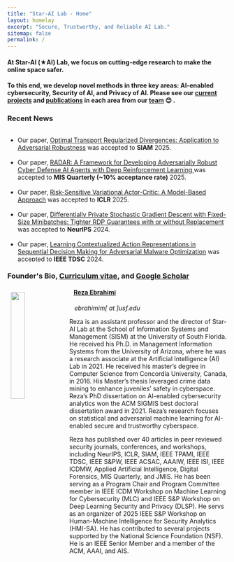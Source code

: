 ```yaml
---
title: "Star-AI Lab - Home"
layout: homelay
excerpt: "Secure, Trustworthy, and Reliable AI Lab."
sitemap: false
permalink: /
---
```


#### At Star-AI (&#9733;AI) Lab, we focus on cutting-edge research to make the online space safer.

#### To this end, we develop novel methods in three key areas: AI-enabled cybersecurity, Security of AI, and Privacy of AI. Please see our [current projects](https://star-ailab.github.io/research/) and [publications](https://star-ailab.github.io/publications/) in each area from our [team](https://star-ailab.github.io/team/) 😊 .

### Recent News

<div markdown="0" class="wrapper" style="border-bottom: 1px solid $black <!--$grey-color-->; border:4px; height:300px; overflow:auto;">
	<ul class="awards" style="margin-bottom: -5px">
		<li>Our paper, <a href="https://arxiv.org/abs/2309.03791"> Optimal Transport Regularized Divergences: Application to Adversarial Robustness</a> was accepted to <b>SIAM</b> 2025. </li>
		<br>
		<li>Our paper, <a href="https://doi.org/10.25300/MISQ/2024/17339"> RADAR: A Framework for Developing Adversarially Robust Cyber Defense AI Agents with Deep Reinforcement Learning </a> was accepted to <b>MIS Quarterly (~10% acceptance rate)</b> 2025. </li>
		<br>
		<li>Our paper, <a href="https://openreview.net/forum?id=irrtPRFksw"> Risk-Sensitive Variational Actor-Critic: A Model-Based Approach</a> was accepted to <b>ICLR</b> 2025. </li>
		<br>
		<li>Our paper, <a href="https://arxiv.org/pdf/2408.10456"> Differentially Private Stochastic Gradient Descent with Fixed-Size Minibatches: Tighter RDP Guarantees with or without Replacement</a> was accepted to <b>NeurIPS</b> 2024. </li>
		<br>
		<li>Our paper, <a href="https://www.researchgate.net/publication/384676652_Learning_Contextualized_Action_Representations_in_Sequential_Decision_Making_for_Adversarial_Malware_Optimization"> Learning Contextualized Action Representations in Sequential Decision Making for Adversarial Malware Optimization</a> was accepted to <b>IEEE TDSC</b> 2024. </li>
		<br>
		<li>Our paper, <a href="https://arxiv.org/pdf/2304.03841"> Efficient Secure Aggregation for Privacy-Preserving Federated Machine Learning</a> was accepted to <b>ACSAC</b> 2024. </li>
		<br>
		<li>Reza serves as a <b>PC member</b> in <a href ="https://dls2023.ieee-security.org/"> IEEE S&P Workshop on Deep Learning Security and Privacy 2023 </a>.</li>
		<br>
		<li>Reza helps organize <b>IEEE ICDM Workshop</b> on <a href="https://ml4cyber.github.io/23/"> Machine Learning for Cybersecurity (MLC) 2023 </a>. </li>
		<br>
		<li>Our paper, <a href="https://ieeexplore.ieee.org/document/9744510"> Heterogeneous Domain Adaptation with Deep Adversarial Representation Learning: Experiments on E-Commerce and Cybersecurity</a> was accepted to <b>IEEE TPAMI</b> 2022.</li>
		<br>
		<li>Our paper, <a href="https://dl.acm.org/doi/full/10.1145/3505226"> Counteracting Dark Web Text-Based CAPTCHA with Generative Adversarial Learning for Proactive Cyber Threat Intelligence</a> was accepted to <b>ACM TMIS</b> 2022.</li>
		<br>
		<li>Our paper, Single-Shot Black-Box Adversarial Attacks Against Malware Detectors: A Causal Language Model Approach was accepted to <b>IEEE ISI</b> 2021.</li>
		<br>
		<li>Our paper on <a href="https://arxiv.org/abs/2111.09415"> Deep Learning-based Privacy Awareness </a> received the <i> Best Paper Award</i> in <b>IEEE ISI</b> 2021.</li>
		<br>
		<li>Reza serves as <b>Program Committee (PC) Member</b> in <b>IEEE S&P Workshop</b> on Deep Learning and Security (DLS) 2022.</li>
		<br>
		<li>Our paper, on <a href="https://ieeexplore.ieee.org/document/9474314"> Binary Black-Box Attacks Against Static Malware Detectors with Reinforcement Learning in Discrete Action Spaces</a> was accepted at <b>IEEE S&P</b> Workshop on Deep Learning and Security (DLS) 2021.</li>
		<br>
		<li>Our paper, <a href="https://arxiv.org/abs/2012.07994"> Binary Black-box Evasion Attacks Against Deep Learning-based Static Malware Detectors with Adversarial Byte-Level Language Model</a> was accepted to the <b>AAAI</b> Conference on Artificial Intelligence, Workshop on Robust, Secure, and Efficient Machine Learning (RSEML), 2021.</li>
		<br>
		<li>Our Paper on Adversarial Cross-Lingual Knowledge Transfer in Hacker Forums was accepted at <b>IEEE S&P</b> Workshop on Deep Learning and Security (DLS).</li>
		<br>
	</ul>
</div>

### Founder's Bio, [Curriculum vitae](/files/Ebrahimi_CV_2025.pdf), and [Google Scholar](https://scholar.google.com/citations?user=4DmURbEAAAAJ&hl=en) 
<div class="col-sm-12 clearfix">
  <a href="https://scholar.google.com/citations?user=4DmURbEAAAAJ&hl=en"> <img src="{{ site.url }}{{ site.baseurl }}/images/teampic/rebrahimi.jpg" class="img-responsive" width="25%" style="float: left; padding:8px" /></a>
  <h4>&nbsp;&nbsp; <a href="https://scholar.google.com/citations?user=4DmURbEAAAAJ&hl=en"> Reza Ebrahimi </a></h4>
  <i>&nbsp;&nbsp; ebrahimim[ at ]usf.edu</i>
  <!--<p>&nbsp;&nbsp; Reza is an assistant professor and the director of Star-AI Lab at School of Information Systems and <br>&nbsp;&nbsp; Management (SISM) at the University of South Florida. He received his Ph.D. in Information Systems from <br>&nbsp;&nbsp; the University of Arizona, where he was a research assistant at the Artifical Intelligence (AI) Lab conducted <br>&nbsp;&nbsp; by Regents’ Professor Hsinchun Chen. In 2016, He received his Master's in Computer Science from <br>&nbsp;&nbsp; Concordia University in Montreal, Canada. His Ph.D. Thesis targets two interconnected research areas: <br>&nbsp;&nbsp; Security of AI and AI for Security. His Master's thesis leveraged crime data mining to enhance juveniles' <br>&nbsp;&nbsp; safety in the cyberspace.</p>-->
  <p>Reza is an assistant professor and the director of Star-AI Lab at the School of Information Systems and Management (SISM) at the University of South Florida. He received his Ph.D. in Management Information Systems from the University of Arizona, where he was a research associate at the Artificial Intelligence (AI) Lab in 2021. He received his master’s degree in Computer Science from Concordia University, Canada, in 2016. His Master’s thesis leveraged crime data mining to enhance juveniles’ safety in cyberspace. Reza’s PhD dissertation on AI-enabled cybersecurity analytics won the ACM SIGMIS best doctoral dissertation award in 2021. Reza’s research focuses on statistical and adversarial machine learning for AI-enabled secure and trustworthy cyberspace.</p>
  <p>Reza has published over 40 articles in peer reviewed security journals, conferences, and workshops, including NeurIPS, ICLR, SIAM, IEEE TPAMI, IEEE TDSC, IEEE S&PW, IEEE ACSAC, AAAIW, IEEE ISI, IEEE ICDMW, Applied Artificial Intelligence, Digital Forensics, MIS Quarterly, and JMIS. He has been serving as a Program Chair and Program Committee member in IEEE ICDM Workshop on Machine Learning for Cybersecurity (MLC) and IEEE S&P Workshop on Deep Learning Security and Privacy (DLSP). He servs as an organizer of 2025 IEEE S&P Workshop on Human-Machine Intelligence for Security Analytics (HMI-SA). He has contributed to several projects supported by the National Science Foundation (NSF). He is an IEEE Senior Member and a member of the ACM, AAAI, and AIS.</p>
  
</div>










